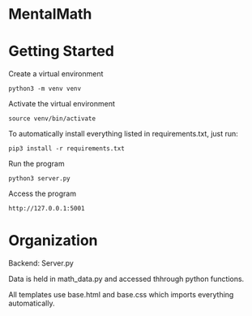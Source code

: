 # MentalMath

# Getting Started

Create a virtual environment

```
python3 -m venv venv
```

Activate the virtual environment
```
source venv/bin/activate
```

To automatically install everything listed in requirements.txt, just run:

```
pip3 install -r requirements.txt
```

Run the program
```
python3 server.py
```

Access the program
```
http://127.0.0.1:5001
```

# Organization

Backend: Server.py

Data is held in math_data.py and accessed thhrough python functions. 

All templates use base.html and base.css which imports everything automatically. 
